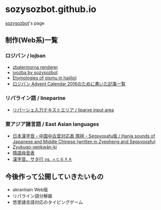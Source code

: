 # sozysozbot.github.io
[sozysozbot](https://twitter.com/sosoBOTpi)'s page

## 制作(Web系)一覧

### ロジバン / lojban
- [zbalermorna renderer](https://sozysozbot.github.io/zbalermorna_renderer/renderer.htm)  
- [jvozba by sozysozbot](https://sozysozbot.github.io/sozysozbot_jvozba/sozysozbot_jvozba.html)  
- [Etymologies of gismu in hajiloji](https://sozysozbot.github.io/hajiloji_gismu_etym/etymologies.html)  
- [ロジバン Advent Calendar 2016のために書いた記事一覧](https://sozysozbot.github.io/advent2016/)

### リパライン語 / lineparine
- [リパーシェ入力テキストエリア / liparxe input area](https://sozysozbot.github.io/lineparine-typing/)  

### 東アジア諸言語 / East Asian languages
- [日本漢字音・中国中古音対応表 隋拼・Segsyoxafu版 / Hanja sounds of Japanese and Middle Chinese (written in Zyepheng and Segsyoxafu)](https://sozysozbot.github.io/kanzihom_taihogxeu/%E5%AF%BE%E5%BF%9C%E8%A1%A8.html)  
- [Zyukugo-xenkwán-ki](https://sozysozbot.github.io/Zyukugo-xenkwan-ki/index.html)  
- [隋語母音表](https://sozysozbot.github.io/zyegnio_xrynmu/)  
- [漢字音、サタ行 vs. ㅅㄷㅌㅈㅊ](https://gist.github.com/sozysozbot/5a39ab628c8714e93d1d966e70a05b00)

## 今後作って公開していきたいもの
- akrantiain Web版
- リパライン語分解器
- 悠里諸言語対応のタイピングゲーム
